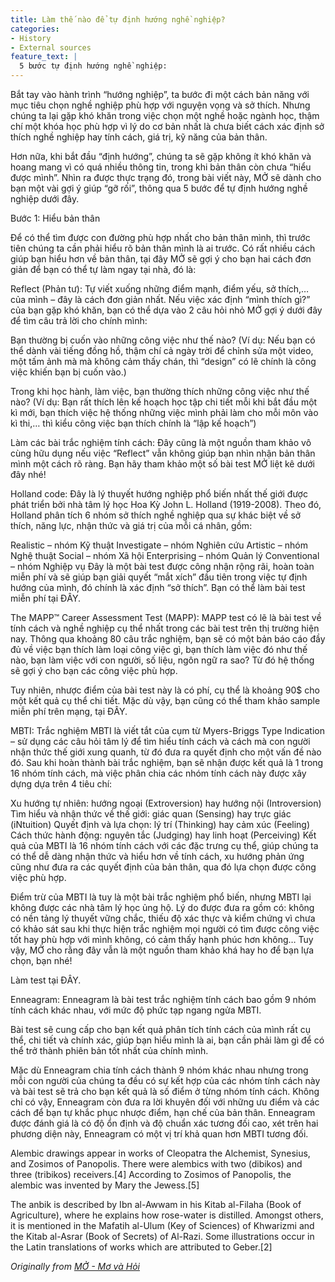 ```yaml
---
title: Làm thế nào để tự định hướng nghề nghiệp?
categories:
- History
- External sources
feature_text: |
  5 bước tự định hướng nghề nghiệp:
---
```



Bắt tay vào hành trình “hướng nghiệp”, ta bước đi một cách bản năng với mục tiêu chọn nghề nghiệp phù hợp với nguyện vọng và sở thích. Nhưng chúng ta lại gặp khó khăn trong việc chọn một nghề hoặc ngành học, thậm chí một khóa học phù hợp vì lý do cơ bản nhất là chưa biết cách xác định sở thích nghề nghiệp hay tính cách, giá trị, kỹ năng của bản thân. 

Hơn nữa,  khi bắt đầu “định hướng”, chúng ta sẽ gặp không ít khó khăn và hoang mang vì có quá nhiều thông tin, trong khi bản thân còn chưa “hiểu được mình”. Nhìn ra được thực trạng đó, trong bài viết này, MỞ sẽ dành cho bạn một vài gợi ý giúp “gỡ rối”, thông qua 5 bước để tự định hướng nghề nghiệp dưới đây.

Bước 1: Hiểu bản thân

Để có thể tìm được con đường phù hợp nhất cho bản thân mình, thì trước tiên chúng ta cần phải hiểu rõ bản thân mình là ai trước. Có rất nhiều cách giúp bạn hiểu hơn về bản thân, tại đây MỞ sẽ gợi ý cho bạn hai cách đơn giản để bạn có thể tự làm ngay tại nhà, đó là:

Reflect (Phản tư): Tự viết xuống những điểm mạnh, điểm yếu, sở thích,… của mình  – đây là cách đơn giản nhất. Nếu việc xác định “mình thích gì?” của bạn gặp khó khăn, bạn có thể dựa vào 2 câu hỏi nhỏ MỞ gợi ý dưới đây để tìm câu trả lời cho chính mình:

Bạn thường bị cuốn vào những công việc như thế nào? 
(Ví dụ: Nếu bạn có thể dành vài tiếng đồng hồ, thậm chí cả ngày trời để chỉnh sửa một video, một tấm ảnh mà mà không cảm thấy chán, thì “design” có lẽ chính là công việc khiến bạn bị cuốn vào.)

Trong khi học hành, làm việc, bạn thường thích những công việc như thế nào? 
(Ví dụ: Bạn rất thích lên kế hoạch học tập chi tiết mỗi khi bắt đầu một kì mới, bạn thích việc hệ thống những việc mình phải làm cho mỗi môn vào kì thi,… thì kiểu công việc bạn thích chính là “lập kế hoạch”)

Làm các bài trắc nghiệm tính cách: Đây cũng là một nguồn tham khảo vô cùng hữu dụng nếu việc “Reflect” vẫn không giúp bạn nhìn nhận bản thân mình một cách rõ ràng. Bạn hãy tham khảo một số bài test MỞ liệt kê dưới đây nhé!

Holland code: 
Đây là lý thuyết hướng nghiệp phổ biến nhất thế giới được phát triển bởi nhà tâm lý học Hoa Kỳ  John L. Holland (1919-2008). Theo đó, Holland phân tích 6 nhóm sở thích nghề nghiệp qua sự khác biệt về sở thích, năng lực, nhận thức và giá trị của mỗi cá nhân, gồm: 

Realistic – nhóm Kỹ thuật
Investigate – nhóm Nghiên cứu
Artistic – nhóm Nghệ thuật
Social – nhóm Xã hội
Enterprising – nhóm Quản lý
Conventional – nhóm Nghiệp vụ
Đây là một bài test được công nhận rộng rãi, hoàn toàn miễn phí và sẽ giúp bạn giải quyết “mắt xích” đầu tiên trong việc tự định hướng của mình, đó chính là xác định “sở thích”. Bạn có thể làm bài test miễn phí tại ĐÂY. 

 The MAPP™ Career Assessment Test (MAPP): 
MAPP test có lẽ là bài test về tính cách và nghề nghiệp cụ thể nhất trong các bài test trên thị trường hiện nay. Thông qua khoảng 80 câu trắc nghiệm, bạn sẽ có một bản báo cáo đầy đủ về việc bạn thích làm loại công việc gì, bạn thích làm việc đó như thế nào, bạn làm việc với con người, số liệu, ngôn ngữ ra sao? Từ đó hệ thống sẽ gợi ý cho bạn các công việc phù hợp. 

Tuy nhiên, nhược điểm của bài test này là có phí, cụ thể là khoảng 90$ cho một kết quả cụ thể chi tiết. Mặc dù vậy, bạn cũng có thể tham khảo sample miễn phí trên mạng, tại ĐÂY. 

MBTI: 
Trắc nghiệm MBTI là viết tắt của cụm từ Myers-Briggs Type Indication – sử dụng các câu hỏi tâm lý để tìm hiểu tính cách và cách mà con người nhận thức thế giới xung quanh, từ đó đưa ra quyết định cho một vấn đề nào đó. Sau khi hoàn thành bài trắc nghiệm, bạn sẽ nhận được kết quả là 1 trong 16 nhóm tính cách, mà việc phân chia các nhóm tính cách này được xây dựng dựa trên 4 tiêu chí:

Xu hướng tự nhiên: hướng ngoại (Extroversion) hay hướng nội (Introversion)
Tìm hiểu và nhận thức về thế giới: giác quan (Sensing) hay trực giác (iNtuition)
Quyết định và lựa chọn: lý trí (Thinking) hay cảm xúc (Feeling)
Cách thức hành động: nguyên tắc (Judging) hay linh hoạt (Perceiving)
Kết quả của MBTI là 16 nhóm tính cách với các đặc trưng cụ thể, giúp chúng ta có thể dễ dàng nhận thức và hiểu hơn về tính cách, xu hướng phản ứng cũng như đưa ra các quyết định của bản thân, qua đó lựa chọn được công việc phù hợp. 

Điểm trừ của MBTI là tuy là một bài trắc nghiệm phổ biến, nhưng MBTI lại không được các nhà tâm lý học ủng hộ. Lý do được đưa ra gồm có: không có nền tảng lý thuyết vững chắc, thiếu độ xác thực và kiểm chứng vì chưa có khảo sát sau khi thực hiện trắc nghiệm mọi người có tìm được công việc tốt hay phù hợp với mình không, có cảm thấy hạnh phúc hơn không… Tuy vậy, MỞ cho rằng đây vẫn là một nguồn tham khảo khá hay ho để bạn lựa chọn, bạn nhé!

Làm test tại ĐÂY.

Enneagram: 
Enneagram là bài test trắc nghiệm tính cách bao gồm 9 nhóm tính cách khác nhau, với mức độ phức tạp ngang ngửa MBTI. 

Bài test sẽ cung cấp cho bạn kết quả phân tích tính cách của mình rất cụ thể, chi tiết và chính xác, giúp bạn hiểu mình là ai, bạn cần phải làm gì để có thể trở thành phiên bản tốt nhất của chính mình. 

Mặc dù Enneagram chia tính cách thành 9 nhóm khác nhau nhưng trong mỗi con người của chúng ta đều có sự kết hợp của các nhóm tính cách này và bài test sẽ trả cho bạn kết quả là số điểm ở từng nhóm tính cách. Không chỉ có vậy, Enneagram còn đưa ra lời khuyên đối với những ưu điểm và các cách để bạn tự khắc phục nhược điểm, hạn chế của bản thân. Enneagram được đánh giá là có độ ổn định và độ chuẩn xác tương đối cao, xét trên hai phương diện này, Enneagram có một vị trí khả quan hơn MBTI tương đối.
<!-- more -->

Alembic drawings appear in works of Cleopatra the Alchemist, Synesius, and Zosimos of Panopolis. There were alembics with two (dibikos) and three (tribikos) receivers.[4] According to Zosimos of Panopolis, the alembic was invented by Mary the Jewess.[5]

The anbik is described by Ibn al-Awwam in his Kitab al-Filaha (Book of Agriculture), where he explains how rose-water is distilled. Amongst others, it is mentioned in the Mafatih al-Ulum (Key of Sciences) of Khwarizmi and the Kitab al-Asrar (Book of Secrets) of Al-Razi. Some illustrations occur in the Latin translations of works which are attributed to Geber.[2]

_Originally from [MỞ - Mơ và Hỏi](https://movahoi.wordpress.com/2021/05/09/lam-the-nao-de-tu-dinh-huong-nghe-nghiep/)_
